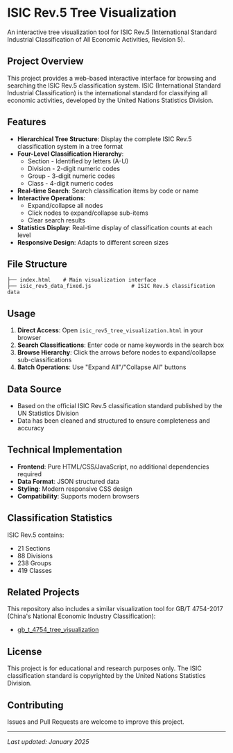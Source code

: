 # ISIC Rev.5 Tree Visualization

An interactive tree visualization tool for ISIC Rev.5 (International Standard Industrial Classification of All Economic Activities, Revision 5).

## Project Overview

This project provides a web-based interactive interface for browsing and searching the ISIC Rev.5 classification system. ISIC (International Standard Industrial Classification) is the international standard for classifying all economic activities, developed by the United Nations Statistics Division.

## Features

- **Hierarchical Tree Structure**: Display the complete ISIC Rev.5 classification system in a tree format
- **Four-Level Classification Hierarchy**:
  - Section - Identified by letters (A-U)
  - Division - 2-digit numeric codes
  - Group - 3-digit numeric codes
  - Class - 4-digit numeric codes
- **Real-time Search**: Search classification items by code or name
- **Interactive Operations**:
  - Expand/collapse all nodes
  - Click nodes to expand/collapse sub-items
  - Clear search results
- **Statistics Display**: Real-time display of classification counts at each level
- **Responsive Design**: Adapts to different screen sizes

## File Structure

```
├── index.html    # Main visualization interface
├── isic_rev5_data_fixed.js             # ISIC Rev.5 classification data
```

## Usage

1. **Direct Access**: Open `isic_rev5_tree_visualization.html` in your browser
2. **Search Classifications**: Enter code or name keywords in the search box
3. **Browse Hierarchy**: Click the arrows before nodes to expand/collapse sub-classifications
4. **Batch Operations**: Use "Expand All"/"Collapse All" buttons

## Data Source

- Based on the official ISIC Rev.5 classification standard published by the UN Statistics Division
- Data has been cleaned and structured to ensure completeness and accuracy

## Technical Implementation

- **Frontend**: Pure HTML/CSS/JavaScript, no additional dependencies required
- **Data Format**: JSON structured data
- **Styling**: Modern responsive CSS design
- **Compatibility**: Supports modern browsers

## Classification Statistics

ISIC Rev.5 contains:
- 21 Sections
- 88 Divisions
- 238 Groups
- 419 Classes

## Related Projects

This repository also includes a similar visualization tool for GB/T 4754-2017 (China's National Economic Industry Classification):
- [gb_t_4754_tree_visualization](https://qcmuu.github.io/gb_t_4754_tree_visualization)

## License

This project is for educational and research purposes only. The ISIC classification standard is copyrighted by the United Nations Statistics Division.

## Contributing

Issues and Pull Requests are welcome to improve this project.

---

*Last updated: January 2025*
